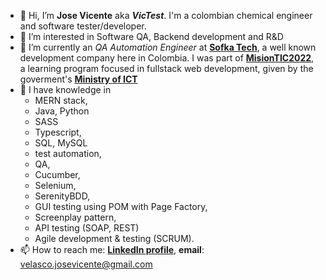 - 👋 Hi, I’m **Jose Vicente** aka ***VicTest***. I'm a colombian chemical engineer and software tester/developer.
- 👀 I’m interested in Software QA, Backend development and R&D
- 🌱 I’m currently an *QA Automation Engineer* at [**Sofka Tech**](https://www.sofka.com.co/about-us/), a well known development company here in Colombia. I was part of [**MisionTIC2022**](https://www.misiontic2022.gov.co/portal/Secciones/Mision-TIC-2022/), a learning program focused in fullstack web development, given by the goverment's [**Ministry of ICT**](https://mintic.gov.co/portal/inicio/Micrositios/English-overview/Ministry-of-ICT/)
- 💞️ I have knowledge in 
  - MERN stack, 
  - Java, Python
  - SASS
  - Typescript, 
  - SQL, MySQL
  - test automation,
  - QA,
  - Cucumber,
  - Selenium, 
  - SerenityBDD, 
  - GUI testing using POM with Page Factory,
  - Screenplay pattern,
  - API testing (SOAP, REST)
  - Agile development & testing (SCRUM).
- 📫 How to reach me: [**LinkedIn profile**](https://www.linkedin.com/in/jose-vicente-velasco-lopez), **email**: velasco.josevicente@gmail.com


<!---
JoseVicente-dev/JoseVicente-dev is a ✨ special ✨ repository because its `README.md` (this file) appears on your GitHub profile.
You can click the Preview link to take a look at your changes.
--->
